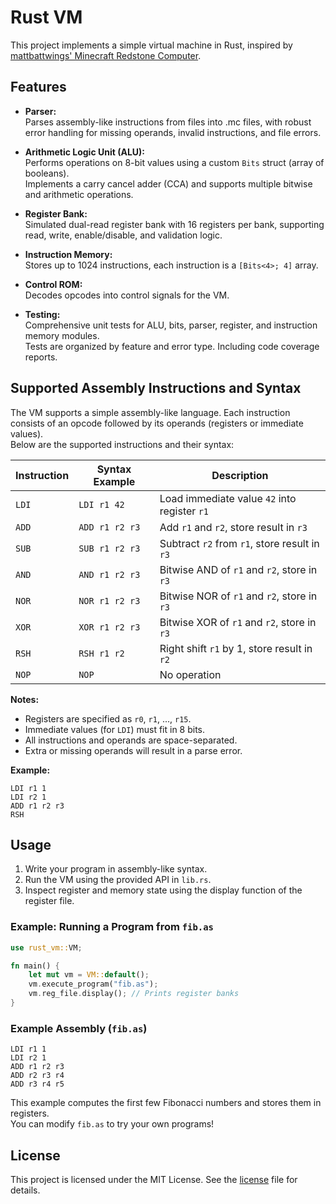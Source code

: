 # Rust VM

This project implements a simple virtual machine in Rust, inspired by [mattbattwings' Minecraft Redstone Computer](https://www.youtube.com/watch?v=osFa7nwHHz4&list=PL5LiOvrbVo8nPTtdXAdSmDWzu85zzdgRT).

## Features

- **Parser:**  
  Parses assembly-like instructions from files into .mc files, with robust error handling for missing operands, invalid instructions, and file errors.

- **Arithmetic Logic Unit (ALU):**  
  Performs operations on 8-bit values using a custom `Bits` struct (array of booleans).  
  Implements a carry cancel adder (CCA) and supports multiple bitwise and arithmetic operations.

- **Register Bank:**  
  Simulated dual-read register bank with 16 registers per bank, supporting read, write, enable/disable, and validation logic.

- **Instruction Memory:**  
  Stores up to 1024 instructions, each instruction is a `[Bits<4>; 4]` array.

- **Control ROM:**  
  Decodes opcodes into control signals for the VM.

- **Testing:**  
  Comprehensive unit tests for ALU, bits, parser, register, and instruction memory modules.  
  Tests are organized by feature and error type. Including code coverage reports.

## Supported Assembly Instructions and Syntax

The VM supports a simple assembly-like language. Each instruction consists of an opcode followed by its operands (registers or immediate values).  
Below are the supported instructions and their syntax:

| Instruction | Syntax Example         | Description                                      |
|-------------|-----------------------|--------------------------------------------------|
| `LDI`       | `LDI r1 42`           | Load immediate value `42` into register `r1`     |
| `ADD`       | `ADD r1 r2 r3`        | Add `r1` and `r2`, store result in `r3`          |
| `SUB`       | `SUB r1 r2 r3`        | Subtract `r2` from `r1`, store result in `r3`    |
| `AND`       | `AND r1 r2 r3`        | Bitwise AND of `r1` and `r2`, store in `r3`      |
| `NOR`       | `NOR r1 r2 r3`        | Bitwise NOR of `r1` and `r2`, store in `r3`      |
| `XOR`       | `XOR r1 r2 r3`        | Bitwise XOR of `r1` and `r2`, store in `r3`      |
| `RSH`       | `RSH r1 r2`           | Right shift `r1` by 1, store result in `r2`      |
| `NOP`       | `NOP`                 | No operation                                     |

**Notes:**
- Registers are specified as `r0`, `r1`, ..., `r15`.
- Immediate values (for `LDI`) must fit in 8 bits.
- All instructions and operands are space-separated.
- Extra or missing operands will result in a parse error.

**Example:**
```
LDI r1 1
LDI r2 1
ADD r1 r2 r3
RSH
```

## Usage

1. Write your program in assembly-like syntax.
2. Run the VM using the provided API in `lib.rs`.
3. Inspect register and memory state using the display function of the register file.

### Example: Running a Program from `fib.as`

```rust
use rust_vm::VM;

fn main() {
    let mut vm = VM::default();
    vm.execute_program("fib.as");
    vm.reg_file.display(); // Prints register banks
}
```

### Example Assembly (`fib.as`)

```
LDI r1 1
LDI r2 1
ADD r1 r2 r3
ADD r2 r3 r4
ADD r3 r4 r5
```

This example computes the first few Fibonacci numbers and stores them in registers.  
You can modify `fib.as` to try your own programs!

## License

This project is licensed under the MIT License. See the [license](license.txt) file for details.